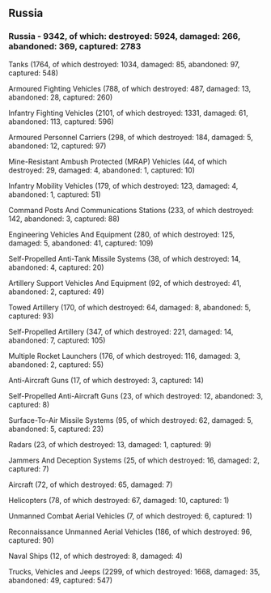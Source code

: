 
 
 ## Russia
 
 ### Russia - 9342, of which: destroyed: 5924, damaged: 266, abandoned: 369, captured: 2783

 

 

 Tanks (1764, of which destroyed: 1034, damaged: 85, abandoned: 97, captured: 548)

 Armoured Fighting Vehicles (788, of which destroyed: 487, damaged: 13, abandoned: 28, captured: 260)

 Infantry Fighting Vehicles (2101, of which destroyed: 1331, damaged: 61, abandoned: 113, captured: 596)

 Armoured Personnel Carriers (298, of which destroyed: 184, damaged: 5, abandoned: 12, captured: 97)

 Mine-Resistant Ambush Protected (MRAP) Vehicles (44, of which destroyed: 29, damaged: 4, abandoned: 1, captured: 10)

 Infantry Mobility Vehicles (179, of which destroyed: 123, damaged: 4, abandoned: 1, captured: 51)

 Command Posts And Communications Stations (233, of which destroyed: 142, abandoned: 3, captured: 88)

 Engineering Vehicles And Equipment (280, of which destroyed: 125, damaged: 5, abandoned: 41, captured: 109)

 Self-Propelled Anti-Tank Missile Systems (38, of which destroyed: 14, abandoned: 4, captured: 20)

 Artillery Support Vehicles And Equipment (92, of which destroyed: 41, abandoned: 2, captured: 49)

 Towed Artillery (170, of which destroyed: 64, damaged: 8, abandoned: 5, captured: 93)

 Self-Propelled Artillery (347, of which destroyed: 221, damaged: 14, abandoned: 7, captured: 105)

 Multiple Rocket Launchers (176, of which destroyed: 116, damaged: 3, abandoned: 2, captured: 55)

 Anti-Aircraft Guns (17, of which destroyed: 3, captured: 14)

 Self-Propelled Anti-Aircraft Guns (23, of which destroyed: 12, abandoned: 3, captured: 8)

 Surface-To-Air Missile Systems (95, of which destroyed: 62, damaged: 5, abandoned: 5, captured: 23)

 Radars (23, of which destroyed: 13, damaged: 1, captured: 9)

 Jammers And Deception Systems (25, of which destroyed: 16, damaged: 2, captured: 7)

 Aircraft (72, of which destroyed: 65, damaged: 7)

 Helicopters (78, of which destroyed: 67, damaged: 10, captured: 1)

 Unmanned Combat Aerial Vehicles (7, of which destroyed: 6, captured: 1)

 Reconnaissance Unmanned Aerial Vehicles (186, of which destroyed: 96, captured: 90)

 Naval Ships (12, of which destroyed: 8, damaged: 4)

 Trucks, Vehicles and Jeeps (2299, of which destroyed: 1668, damaged: 35, abandoned: 49, captured: 547)

